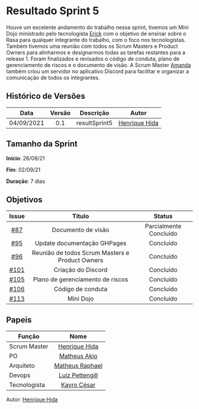﻿---
layout: page_slowbrows
tag: slowbrows
---
# Resultado Sprint 5

Houve um excelente andamento do trabalho nessa sprint, tivemos um Mini Dojo ministrado pelo tecnologista [Erick](https://github.com/Ericklevy) com o objetivo de ensinar sobre o Rasa para qualquer integrante do trabalho, com o foco nos tecnologistas. Também tivemos uma reunião com todos os Scrum Masters e Product Owners para alinharmos e designarmos todas as tarefas restantes para a release 1.
Foram finalizados e revisados o código de conduta, plano de gerenciamento de riscos e o documento de visão.
A Scrum Master [Amanda](https://github.com/AmandaNbr) também criou um servidor no aplicativo Discord para facilitar e organizar a comunicação de todos os integrantes.

## Histórico de Versões

| Data       | Versão | Descrição                      | Autor             |
| :--------: | :----: | :----------:                   | :---------------: |
| 04/09/2021 |    0.1   | resultSprint5 | [Henrique Hida](https://github.com/HenriqueHida)|

## Tamanho da Sprint

**Início**: 26/08/21

**Fim**: 02/09/21

**Duração**: 7 dias


## Objetivos

| Issue |            Título            |        Status        | 
|:-------:|:----------------------------:|:-----------------------------:|
| [#87](https://github.com/fga-eps-mds/2021-1-Bot/issues/87) | Documento de visão | Parcialmente Concluído 
| [#95](https://github.com/fga-eps-mds/2021-1-Bot/issues/95) | Update documentação GHPages | Concluído 
| [#96](https://github.com/fga-eps-mds/2021-1-Bot/issues/96) | Reunião de todos Scrum Masters e Product Owners | Concluído 
| [#101](https://github.com/fga-eps-mds/2021-1-Bot/issues/101) | Criação do Discord | Concluído 
| [#105](https://github.com/fga-eps-mds/2021-1-Bot/issues/105) | Plano de gerenciamento de riscos |  Concluído 
| [#106](https://github.com/fga-eps-mds/2021-1-Bot/issues/106) | Código de conduta| Concluído 
| [#113](https://github.com/fga-eps-mds/2021-1-Bot/issues/113) | Mini Dojo| Concluído 



## Papeis

|      Função      |            Nome            |
|------------------|:--------------------------:|
| Scrum Master | [Henrique Hida](https://github.com/HenriqueHida) |
| PO | [Matheus Akio](https://github.com/matheusakio) |
| Arquiteto | [Matheus Raphael](https://github.com/matheusrazor) |
| Devops | [Luiz Pettengill](https://github.com/LuizPettengill) |
| Tecnologista | [Kayro César](https://github.com/kayrocesar)

Autor: [Henrique Hida](https://github.com/HenriqueHida)
